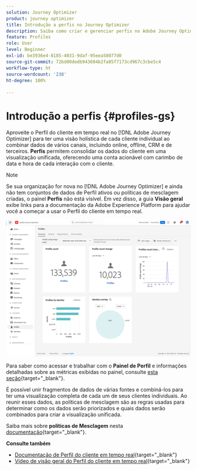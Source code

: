 ```yaml
---
solution: Journey Optimizer
product: journey optimizer
title: Introdução a perfis no Journey Optimizer
description: Saiba como criar e gerenciar perfis no Adobe Journey Optimizer
feature: Profiles
role: User
level: Beginner
exl-id: be3936e4-8185-4031-9daf-95eea58077d0
source-git-commit: 72bd00dedb943604b2fa85f7173cd967c3cbe5c4
workflow-type: ht
source-wordcount: '238'
ht-degree: 100%

---
```


# Introdução a perfis {#profiles-gs}

Aproveite o Perfil do cliente em tempo real no [!DNL Adobe Journey Optimizer] para ter uma visão holística de cada cliente individual ao combinar dados de vários canais, incluindo online, offline, CRM e de terceiros. **Perfis** permitem consolidar os dados do cliente em uma visualização unificada, oferecendo uma conta acionável com carimbo de data e hora de cada interação com o cliente.

>[!NOTE]
>
>Se sua organização for nova no [!DNL Adobe Journey Optimizer] e ainda não tem conjuntos de dados de Perfil ativos ou políticas de mesclagem criadas, o painel **Perfis** não está visível. Em vez disso, a guia **Visão geral** exibe links para a documentação da Adobe Experience Platform para ajudar você a começar a usar o Perfil do cliente em tempo real.

![](assets/profiles-home.png)

Para saber como acessar e trabalhar com o **Painel de Perfil** e informações detalhadas sobre as métricas exibidas no painel, consulte [esta seção](https://experienceleague.adobe.com/docs/experience-platform/profile/ui/user-guide.html?lang=pt-BR){target="_blank"}.

É possível unir fragmentos de dados de várias fontes e combiná-los para ter uma visualização completa de cada um de seus clientes individuais. Ao reunir esses dados, as políticas de mesclagem são as regras usadas para determinar como os dados serão priorizados e quais dados serão combinados para criar a visualização unificada.

Saiba mais sobre **políticas de Mesclagem** nesta [documentação](https://experienceleague.adobe.com/docs/experience-platform/profile/merge-policies/ui-guide.html?lang=pt-BR){target="_blank"}.

**Consulte também**

* [Documentação de Perfil do cliente em tempo real](https://experienceleague.adobe.com/docs/experience-platform/query/home.html?lang=pt-BR){target="_blank"}
* [Vídeo de visão geral do Perfil do cliente em tempo real](https://experienceleague.adobe.com/docs/experience-platform/profile/home.html?lang=pt-BR){target="_blank"}
